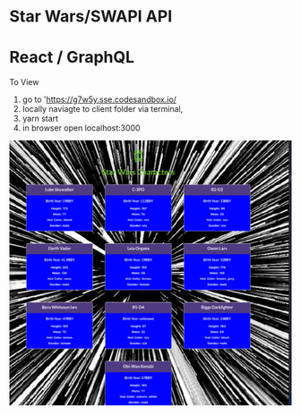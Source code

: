 # Star Wars/SWAPI API
# React / GraphQL

To View
1) go to 'https://g7w5y.sse.codesandbox.io/
2) locally naviagte to client folder via terminal,
3) yarn start
4) in browser open localhost:3000

<p align="center">
  <img src="/client/public/images/starwars-bg.png" width="800" title="hover text">
</p>
